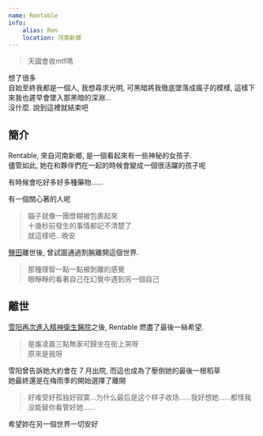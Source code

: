 ```yaml
---
name: Rentable
info:
    alias: Ren
    location: 河南新鄉
---
```


> 天國會收mtf嗎

想了很多  
自始至終我都是一個人, 我想尋求光明, 可黑暗將我徹底墜落成瘋子的模樣, 這樣下來我也遲早會墜入那黑暗的深淵…  
沒什麼. 說到這裡就結束吧  

## 簡介

Rentable, 來自河南新鄉, 是一個看起來有一些神秘的女孩子.  
儘管如此, 她在和夥伴們在一起的時候會變成一個很活躍的孩子呢

有時候會吃好多好多種藥物……

有一個關心著的人呢

> 腦子就像一團漿糊被包裹起來  
> 十幾秒前發生的事情都記不清楚了  
> 就這樣吧…晚安  

[鹽田](https://one-among.us/profile/SS3B_0016)離世後, 曾試圖通過割腕離開這個世界.  

> 那種理智一點一點被剝離的感覺  
> 眼睜睜的看著自己在幻覺中遇到另一個自己  

## 離世

[雪阳](http://www.sanyia.top)[再次進入精神衛生醫院](https://meow.sanyia.top/index.php/archives/357/)之後, Rentable 燃盡了最後一絲希望.  

> 是誰凌晨三點無家可歸坐在街上哭呀  
> 原來是我呀  

雪阳曾告訴她大約會在 7 月出院, 而這也成為了壓倒她的最後一根稻草  
她最終還是在梅雨季的開始選擇了離開  

> 好难受好孤独好寂寞…为什么最后是这个样子收场……我好想她……都怪我没能替你看管好她……

希望妳在另一個世界一切安好  

<p style="font-size: 0.001px;">醉后不知天在水,满船清梦压星河</p>
